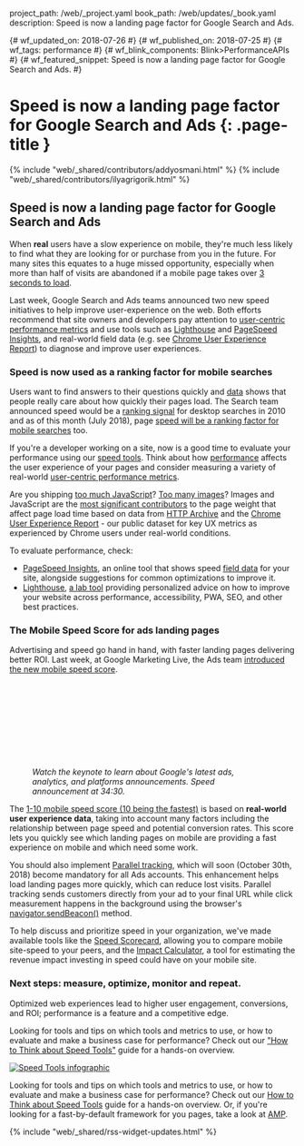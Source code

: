 project_path: /web/_project.yaml
book_path: /web/updates/_book.yaml
description: Speed is now a landing page factor for Google Search and Ads.

{# wf_updated_on: 2018-07-26 #}
{# wf_published_on: 2018-07-25 #}
{# wf_tags: performance #}
{# wf_blink_components: Blink>PerformanceAPIs #}
{# wf_featured_snippet: Speed is now a landing page factor for Google Search and Ads. #}

# Speed is now a landing page factor for Google Search and Ads {: .page-title }

{% include "web/_shared/contributors/addyosmani.html" %}
{% include "web/_shared/contributors/ilyagrigorik.html" %}


## Speed is now a landing page factor for Google Search and Ads

When **real** users have a slow experience on mobile, they're much less likely
to find what they are looking for or purchase from you in the future. For many
sites this equates to a huge missed opportunity, especially when more than half
of visits are abandoned if a mobile page takes over [3 seconds to
load](https://www.thinkwithgoogle.com/data-gallery/detail/mobile-site-abandonment-three-second-load/). 

Last week, Google Search and Ads teams announced two new speed initiatives to
help improve user-experience on the web.  Both efforts recommend that site owners
and developers pay attention to 
[user-centric performance metrics](/web/fundamentals/performance/user-centric-performance-metrics) 
and use tools  such as [Lighthouse](/web/tools/lighthouse/) and 
[PageSpeed Insights](/speed/pagespeed/insights/), and real-world field data
(e.g. see [Chrome User Experience Report](/web/tools/chrome-user-experience-report/)) 
to diagnose and improve user experiences.

### Speed is now used as a ranking factor for mobile searches

Users want to find answers to their questions quickly and
[data](https://www.thinkwithgoogle.com/marketing-resources/data-measurement/mobile-page-speed-new-industry-benchmarks/)
shows that people really care about how quickly their pages load. The Search
team announced speed would be a [ranking
signal](https://webmasters.googleblog.com/2010/04/using-site-speed-in-web-search-ranking.html)
for desktop searches in 2010 and as of this month (July 2018), page [speed will
be a ranking factor for mobile
searches](https://webmasters.googleblog.com/2018/01/using-page-speed-in-mobile-search.html)
too. 

If you're a developer working on a site, now is a good time to evaluate your
performance using our [speed
tools](/web/fundamentals/performance/speed-tools/). Think about how
[performance](/web/fundamentals/performance/rail) affects the user experience
of your pages and consider measuring a variety of real-world [user-centric
performance metrics](/web/updates/2017/06/user-centric-performance-metrics).

Are you shipping [too much
JavaScript](/web/fundamentals/performance/optimizing-content-efficiency/javascript-startup-optimization/)?
[Too many
images](/web/fundamentals/performance/optimizing-content-efficiency/image-optimization)?
Images and JavaScript are the [most significant
contributors](https://paulcalvano.com/index.php/2018/07/02/impact-of-page-weight-on-load-time/)
to the page weight that affect page load time based on data from [HTTP
Archive](https://httparchive.org/) and the [Chrome User Experience
Report](/web/tools/chrome-user-experience-report/) - our public dataset for key
UX metrics as experienced by Chrome users under real-world conditions. 

To evaluate performance, check:

* [PageSpeed Insights](/speed/pagespeed/insights/), an online tool that shows
speed [field data](/web/fundamentals/performance/speed-tools/#field_data) for
your site, alongside suggestions for common optimizations to improve it. 
* [Lighthouse](/web/tools/lighthouse/), [a lab
tool](/web/fundamentals/performance/speed-tools/#lab_data) providing
personalized advice on how to improve your website across performance,
accessibility, PWA, SEO, and other best practices.


### The Mobile Speed Score for ads landing pages

Advertising and speed go hand in hand, with faster landing pages delivering
better ROI. Last week, at Google Marketing Live, the Ads team [introduced the
new mobile speed
score](https://www.blog.google/products/ads/mobile-landing-page-speed-score/).

<figure>
<div class="video-wrapper-full-width">
<iframe class="devsite-embedded-youtube-video" data-video-id="MmfaZV96x7A"
frameborder="0" allow="autoplay; encrypted-media" allowfullscreen>
</iframe>
</div>
<figcaption class="clearfix align-center">
<i>
Watch the keynote to learn about Google's latest ads, analytics, and platforms
announcements. Speed announcement at 34:30.
</i>
</figcaption>
</figure>

The [1-10 mobile speed score (10 being the
fastest)](https://support.google.com/adwords/answer/7450207) is based on
**real-world user experience data**, taking into account many factors including
the relationship between page speed and potential conversion rates. This score
lets you quickly see which landing pages on mobile are providing a fast
experience on mobile and which need some work.

You should also implement [Parallel
tracking](https://support.google.com/adwords/answer/7650215), which will soon
(October 30th, 2018) become mandatory for all Ads accounts. This enhancement
helps load landing pages more quickly, which can reduce lost visits. Parallel
tracking sends customers directly from your ad to your final URL while click
measurement happens in the background using the browser's
[navigator.sendBeacon()](https://developer.mozilla.org/en-US/docs/Web/API/Navigator/sendBeacon)
method.

To help discuss and prioritize speed in your organization, we've made available
tools like the [Speed
Scorecard](https://www.thinkwithgoogle.com/feature/mobile/), allowing you to
compare mobile site-speed to your peers, and the [Impact
Calculator](https://www.thinkwithgoogle.com/feature/mobile/), a tool for
estimating the revenue impact investing in speed could have on your mobile
site. 


### Next steps: measure, optimize, monitor and repeat.

Optimized web experiences lead to higher user engagement, conversions, and ROI;
performance is a feature and a competitive edge. 

Looking for tools and tips on which tools and metrics to use, or how to
evaluate and make a business case for performance? Check out our ["How to Think
about Speed Tools"](/web/fundamentals/performance/speed-tools/) guide for a
hands-on overview.

<a href="/web/fundamentals/performance/speed-tools/">
<img src="/web/updates/images/2018/07/infographic-speed-tools.jpg" alt="Speed
Tools infographic">
</a>

Looking for tools and tips on which tools and metrics to use, or how to
evaluate and make a business case for performance? Check out our
[How to Think about Speed Tools](/web/fundamentals/performance/speed-tools/)
guide for a hands-on overview. Or, if you're looking for a fast-by-default
framework for you pages, take a look at [AMP](https://www.ampproject.org/).

{% include "web/_shared/rss-widget-updates.html" %}

